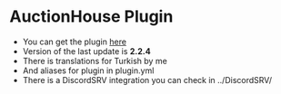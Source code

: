 # AuctionHouse Plugin

- You can get the plugin <a href="https://www.spigotmc.org/resources/auctionhouse.61836/">here</a>
- Version of the last update is <b>2.2.4</b>
- There is translations for Turkish by me
- And aliases for plugin in plugin.yml
- There is a DiscordSRV integration you can check in ../DiscordSRV/
